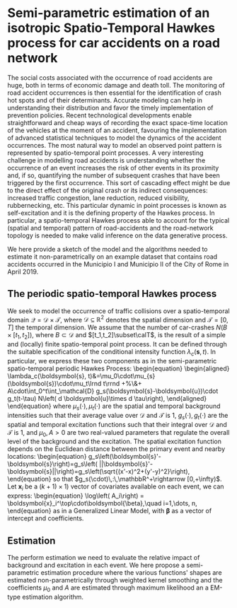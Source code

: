 # Semi-parametric estimation of an isotropic Spatio-Temporal Hawkes process for car accidents on a road network
The social costs associated with the occurrence of road accidents are huge, both in terms of economic damage and death toll. 
The monitoring of road accident occurrences is then essential for the identification of crash hot spots and of their determinants. Accurate modeling can help in understanding their distribution and favor the timely implementation of prevention policies. Recent technological developments enable straightforward and cheap ways of recording the exact space-time location of the vehicles at the moment of an accident, favouring the implementation of advanced statistical techniques to model the dynamics of the accident occurrences. The most natural way to model an observed point pattern is represented by spatio-temporal point processes.
A very interesting challenge in modelling road accidents is understanding whether the occurrence of an event increases the risk of other events in its proximity and, if so, quantifying the number of subsequent crashes that have been triggered by the first occurrence. This sort of cascading effect might be due to the direct effect of the original crash or its indirect consequences: increased traffic congestion, lane reduction, reduced visibility, rubbernecking, etc. This particular dynamic in point processes is known as self-excitation and it is the defining property of the Hawkes process.
In particular, a spatio-temporal Hawkes process able to account for the typical (spatial and temporal) pattern of road-accidents and the road-network topology is needed to make valid inference on the data generative process.

We here provide a sketch of the model and the algorithms needed to estimate it non-parametrically on an example dataset that contains road accidents occurred in the Municipio I and Municipio II of the City of Rome in April 2019.

## The periodic spatio-temporal Hawkes process

We seek to model the occurrence of traffic collisions over a spatio-temporal domain $\mathcal{Q}=\mathcal{D}\times\mathcal{T}$, where $\mathcal{D}\subseteq\mathbb{R}^2$ denotes the spatial dimension and $\mathcal{T}=[0, T]$ the temporal dimension.
We assume that the number of car-crashes $N(B\times[t_1,t_2])$, where $B\subset\mathcal{D}$ and $[t_1,t_2]\subset\calT$, is the result of a simple and (locally) finite spatio-temporal point process. It can be defined through the suitable specification of the conditional intensity function $\lambda_c(\boldsymbol{s}, t)$.
In particular, we express these two components as in the semi-parametric spatio-temporal periodic Hawkes Process:
\begin{equation}
\begin{aligned}
    \lambda_c(\boldsymbol{s}, t)&=\mu_0\cdot\mu_{s}(\boldsymbol{s})\cdot\mu_t\lrnd t\rrnd +%\\&+
    A\cdot\int_0^t\int_\mathcal{D} g_s(\boldsymbol{s}-\boldsymbol{u})\cdot g_t(t-\tau) N\left( d \boldsymbol{u}\times d \tau\right),
\end{aligned}
\end{equation}
where $\mu_s(\cdot), \mu_t(\cdot)$ are the spatial and temporal background intensities such that their average value over $\mathcal{D}$ and $\mathcal{T}$ is $1$, $g_s(\cdot), g_t(\cdot)$ are the spatial and temporal excitation functions such that their integral over $\mathcal{D}$ and $\mathcal{T}$ is $1$, and $\mu_0,\, A>0$ are two real-valued parameters that regulate the overall level of the background and the excitation.
The spatial excitation function depends on the Euclidean distance between the primary event and nearby locations:
\begin{equation}
    g_s\left(\boldsymbol{s}'-\boldsymbol{s}\right)=g_s\left( ||\boldsymbol{s}'-\boldsymbol{s}||\right)=g_s\left(\sqrt{(x'-x)^2+(y'-y)^2}\right),
\end{equation}
so that $g_s(\cdot)\,:\,\mathbbR^+\rightarrow [0,+\infty)$.
Let $\boldsymbol{x}_{i}$ be a $(k+1)\times 1)$ vector of covariates available on each event, we can express:
\begin{equation}
\log\left( A_i\right) = \boldsymbol{x}_i^\top\cdot\boldsymbol{\beta},\quad  i=1,\dots, n,
\end{equation}
as in a Generalized Linear Model, with $\boldsymbol{\beta}$ as a vector of intercept and coefficients.

## Estimation
The perform estimation we need to evaluate the relative impact of background and excitation in each event. We here propose a semi-parametric estimation procedure where the various functions' shapes are estimated non-parametrically through weighted kernel smoothing and the coefficients $\mu_0$ and $A$ are estimated through maximum likelihood an a EM-type estimation algorithm.
